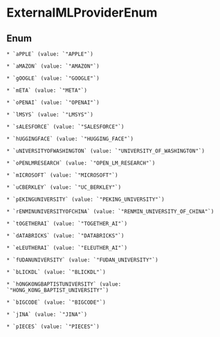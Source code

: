 
# ExternalMLProviderEnum

## Enum


    * `aPPLE` (value: `"APPLE"`)

    * `aMAZON` (value: `"AMAZON"`)

    * `gOOGLE` (value: `"GOOGLE"`)

    * `mETA` (value: `"META"`)

    * `oPENAI` (value: `"OPENAI"`)

    * `lMSYS` (value: `"LMSYS"`)

    * `sALESFORCE` (value: `"SALESFORCE"`)

    * `hUGGINGFACE` (value: `"HUGGING_FACE"`)

    * `uNIVERSITYOFWASHINGTON` (value: `"UNIVERSITY_OF_WASHINGTON"`)

    * `oPENLMRESEARCH` (value: `"OPEN_LM_RESEARCH"`)

    * `mICROSOFT` (value: `"MICROSOFT"`)

    * `uCBERKLEY` (value: `"UC_BERKLEY"`)

    * `pEKINGUNIVERSITY` (value: `"PEKING_UNIVERSITY"`)

    * `rENMINUNIVERSITYOFCHINA` (value: `"RENMIN_UNIVERSITY_OF_CHINA"`)

    * `tOGETHERAI` (value: `"TOGETHER_AI"`)

    * `dATABRICKS` (value: `"DATABRICKS"`)

    * `eLEUTHERAI` (value: `"ELEUTHER_AI"`)

    * `fUDANUNIVERSITY` (value: `"FUDAN_UNIVERSITY"`)

    * `bLICKDL` (value: `"BLICKDL"`)

    * `hONGKONGBAPTISTUNIVERSITY` (value: `"HONG_KONG_BAPTIST_UNIVERSITY"`)

    * `bIGCODE` (value: `"BIGCODE"`)

    * `jINA` (value: `"JINA"`)

    * `pIECES` (value: `"PIECES"`)




